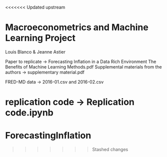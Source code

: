 <<<<<<< Updated upstream
# Macroeconometrics and Machine Learning Project
Louis Blanco & Jeanne Astier

Paper to replicate -> Forecasting Inflation in a Data Rich Environment The Benefits of Machine Learning Methods.pdf
Supplemental materials from the authors -> supplementary material.pdf

FRED-MD data -> 2016-01.csv and 2016-02.csv 

replication code -> Replication code.ipynb
=======
# ForecastingInflation
>>>>>>> Stashed changes
